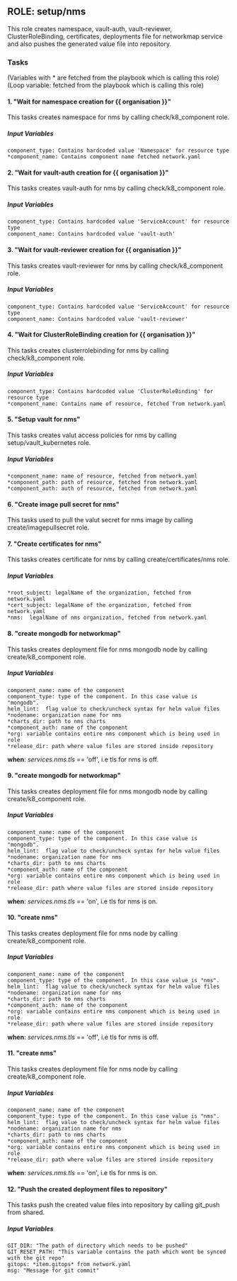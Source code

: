 ## ROLE: setup/nms
This role creates namespace, vault-auth, vault-reviewer, ClusterRoleBinding, certificates, deployments file for networkmap service and also pushes the generated value file into repository.

### Tasks
(Variables with * are fetched from the playbook which is calling this role)
(Loop variable: fetched from the playbook which is calling this role)
#### 1. "Wait for namespace creation for {{ organisation }}"
This tasks creates namespace for nms by calling check/k8_component role.
##### Input Variables

    component_type: Contains hardcoded value 'Namespace' for resource type
    *component_name: Contains component name fetched network.yaml

#### 2. "Wait for vault-auth creation for {{ organisation }}"
This tasks creates vault-auth for nms by calling check/k8_component role.
##### Input Variables

    component_type: Contains hardcoded value 'ServiceAccount' for resource type
    component_name: Contains hardcoded value 'vault-auth'

#### 3. "Wait for vault-reviewer creation for {{ organisation }}"
This tasks creates vault-reviewer for nms by calling check/k8_component role.
##### Input Variables

    component_type: Contains hardcoded value 'ServiceAccount' for resource type
    component_name: Contains hardcoded value 'vault-reviewer'

#### 4. "Wait for ClusterRoleBinding creation for {{ organisation }}"
This tasks creates clusterrolebinding for nms by calling check/k8_component role.
##### Input Variables

    component_type: Contains hardcoded value 'ClusterRoleBinding' for resource type
    *component_name: Contains name of resource, fetched from network.yaml

#### 5. "Setup vault for nms"
This tasks creates valut access policies for nms by calling setup/vault_kubernetes role.
##### Input Variables

    *component_name: name of resource, fetched from network.yaml
    *component_path: path of resource, fetched from network.yaml
    *component_auth: auth of resource, fetched from network.yaml

#### 6. "Create image pull secret for nms" 
This tasks used to pull the valut secret for nms image by calling create/imagepullsecret role.

#### 7. "Create certificates for nms" 
This tasks creates certificate for nms by calling create/certificates/nms role.
##### Input Variables

    *root_subject: legalName of the organization, fetched from network.yaml
    *cert_subject: legalName of the organization, fetched from network.yaml
    *nms:  legalName of nms organization, fetched from network.yaml

#### 8. "create mongodb for networkmap"
This tasks creates deployment file for nms mongodb node by calling create/k8_component role.
##### Input Variables

    component_name: name of the component
    component_type: type of the component. In this case value is "mongodb".
    helm_lint:  flag value to check/uncheck syntax for helm value files
    *nodename: organization name for nms
    *charts_dir: path to nms charts
    *component_auth: name of the component
    *org: variable contains entire nms component which is being used in role
    *release_dir: path where value files are stored inside repository
**when**: *services.nms.tls* == 'off', i.e tls for nms is off.

#### 9. "create mongodb for networkmap"
This tasks creates deployment file for nms mongodb node by calling create/k8_component role.
##### Input Variables

    component_name: name of the component
    component_type: type of the component. In this case value is "mongodb".
    helm_lint:  flag value to check/uncheck syntax for helm value files
    *nodename: organization name for nms
    *charts_dir: path to nms charts
    *component_auth: name of the component
    *org: variable contains entire nms component which is being used in role
    *release_dir: path where value files are stored inside repository

**when**: *services.nms.tls* == 'on', i.e tls for nms is on.

#### 10. "create nms"
This tasks creates deployment file for nms node by calling create/k8_component role.
##### Input Variables

    component_name: name of the component
    component_type: type of the component. In this case value is "nms".
    helm_lint:  flag value to check/uncheck syntax for helm value files
    *nodename: organization name for nms
    *charts_dir: path to nms charts
    *component_auth: name of the component
    *org: variable contains entire nms component which is being used in role
    *release_dir: path where value files are stored inside repository
**when**: *services.nms.tls* == 'off', i.e tls for nms is off.

#### 11. "create nms"
This tasks creates deployment file for nms node by calling create/k8_component role.
##### Input Variables

    component_name: name of the component
    component_type: type of the component. In this case value is "nms".
    helm_lint:  flag value to check/uncheck syntax for helm value files
    *nodename: organization name for nms
    *charts_dir: path to nms charts
    *component_auth: name of the component
    *org: variable contains entire nms component which is being used in role
    *release_dir: path where value files are stored inside repository
**when**: *services.nms.tls* == 'on', i.e tls for nms is on.

#### 12. "Push the created deployment files to repository"
This tasks push the created value files into repository by calling git_push from shared.
##### Input Variables
    GIT_DIR: "The path of directory which needs to be pushed"    
    GIT_RESET_PATH: "This variable contains the path which wont be synced with the git repo"
    gitops: *item.gitops* from network.yaml
    msg: "Message for git commit"
